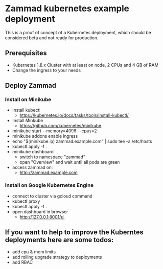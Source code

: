 # Zammad kubernetes example deployment

This is a proof of concept of a Kubernetes deployment, which should be considered
beta and not ready for production.

## Prerequisites

- Kubernetes 1.8.x Cluster with at least on node, 2 CPUs and 4 GB of RAM
- Change the ingress to your needs


## Deploy Zammad

### Install on Minikube

* Install kubectl
  * https://kubernetes.io/docs/tasks/tools/install-kubectl/
* Install Minkube
  * https://github.com/kubernetes/minikube
* minikube start --memory=4096 --cpus=2
* minikube addons enable ingress
* echo "$(minikube ip) zammad.example.com" | sudo tee -a /etc/hosts
* kubectl apply -f .
* minikube dashboard
  * switch to namespace "zammad"
  * open "Overview" and wait until all pods are green
* access zammad on:
  * http://zammad.example.com


### Install on Google Kubernetes Engine
* connect to cluster via gcloud command
* kubectl proxy
* kubectl apply -f .
* open dashboard in browser
  * http://127.0.0.1:8001/ui


## If you want to help to improve the Kuberntes deployments here are some todos:
* add cpu & mem limits
* add rolling upgrade strategy to deployments
* add RBAC
